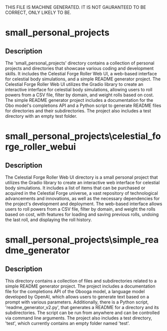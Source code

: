 THIS FILE IS MACHINE GENERATED. IT IS NOT GAURANTEED TO BE CORRECT, ONLY LIKELY TO BE.

# small_personal_projects
## Description
The 'small_personal_projects' directory contains a collection of personal projects and directories that showcase various coding and development skills. It includes the Celestial Forge Roller Web UI, a web-based interface for celestial body simulations, and a simple README generator project. The Celestial Forge Roller Web UI utilizes the Gradio library to create an interactive interface for celestial body simulations, allowing users to roll powers from a CSV file, filter by domain, and weight rolls based on cost. The simple README generator project includes a documentation for the Obo model's completions API and a Python script to generate README files for directories and their subdirectories. The project also includes a test directory with an empty test folder.

# small_personal_projects\celestial_forge_roller_webui
## Description
The Celestial Forge Roller Web UI directory is a small personal project that utilizes the Gradio library to create an interactive web interface for celestial body simulations. It includes a list of items that can be purchased or acquired in the Celestial Forge universe, a vast repository of technological advancements and innovations, as well as the necessary dependencies for the project's development and deployment. The web-based interface allows users to roll powers from a CSV file, filter by domain, and weight the rolls based on cost, with features for loading and saving previous rolls, undoing the last roll, and displaying the roll history.

# small_personal_projects\simple_readme_generator
## Description
This directory contains a collection of files and subdirectories related to a simple README generator project. The project includes a documentation file for the completions API of the Obooga model, a language model developed by OpenAI, which allows users to generate text based on a prompt with various parameters. Additionally, there is a Python script, 'readme_generator_v2.py', that generates a README for a directory and its subdirectories. The script can be run from anywhere and can be controlled via command line arguments. The project also includes a test directory, 'test', which currently contains an empty folder named 'test'.